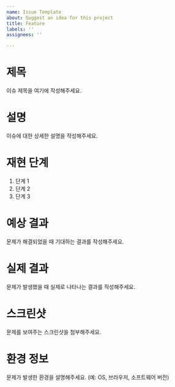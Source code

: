 ```yaml
---
name: Issue Template
about: Suggest an idea for this project
title: Feature
labels: ''
assignees: ''

---
```


# 제목
이슈 제목을 여기에 작성해주세요.

# 설명
이슈에 대한 상세한 설명을 작성해주세요.

# 재현 단계
1. 단계 1
2. 단계 2
3. 단계 3

# 예상 결과
문제가 해결되었을 때 기대하는 결과를 작성해주세요.

# 실제 결과
문제가 발생했을 때 실제로 나타나는 결과를 작성해주세요.

# 스크린샷
문제를 보여주는 스크린샷을 첨부해주세요.

# 환경 정보
문제가 발생한 환경을 설명해주세요. (예: OS, 브라우저, 소프트웨어 버전)
